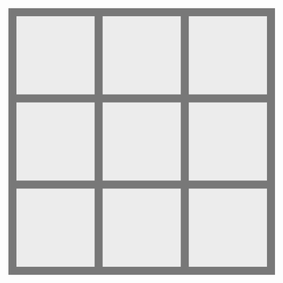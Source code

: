<div style="display: grid; background-color: #787878; width: 500px; height: 500px; grid-template-columns: repeat(12, 1fr); grid-template-rows: repeat(12, 1fr); gap: 1rem; padding: 1rem">
    <div style="background-color: #ECECEC; grid-area: 1/1/5/5"></div>
    <div style="background-color: #ECECEC; grid-area: 1/5/5/9"></div>
    <div style="background-color: #ECECEC; grid-area: 1/9/5/13"></div>
    <!--  -->
    <div style="background-color: #ECECEC; grid-area: 5/1/9/5"></div>
    <div style="background-color: #ECECEC; grid-area: 5/5/9/9"></div>
    <div style="background-color: #ECECEC; grid-area: 5/9/9/13"></div>
    <!--  -->
    <div style="background-color: #ECECEC; grid-area: 9/1/13/5"></div>
    <div style="background-color: #ECECEC; grid-area: 9/5/13/9"></div>
    <div style="background-color: #ECECEC; grid-area: 9/9/13/13"></div>
</div>